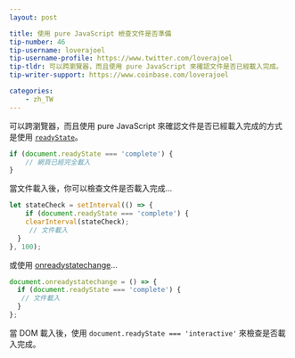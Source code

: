 ```yaml
---
layout: post

title: 使用 pure JavaScript 檢查文件是否準備
tip-number: 46
tip-username: loverajoel
tip-username-profile: https://www.twitter.com/loverajoel
tip-tldr: 可以跨瀏覽器，而且使用 pure JavaScript 來確認文件是否已經載入完成。
tip-writer-support: https://www.coinbase.com/loverajoel

categories:
    - zh_TW
---
```


可以跨瀏覽器，而且使用 pure JavaScript 來確認文件是否已經載入完成的方式是使用 [`readyState`](https://developer.mozilla.org/en-US/docs/Web/API/Document/readyState)。

```js
if (document.readyState === 'complete') {
	// 網頁已經完全載入
}
```

當文件載入後，你可以檢查文件是否載入完成...


```js
let stateCheck = setInterval(() => {
	if (document.readyState === 'complete') {
    clearInterval(stateCheck);
	 // 文件載入
  }
}, 100);
```

或使用 [onreadystatechange](https://developer.mozilla.org/en-US/docs/Web/Events/readystatechange)...


```js
document.onreadystatechange = () => {
  if (document.readyState === 'complete') {
   // 文件載入
  }
};
```

當 DOM 載入後，使用 `document.readyState === 'interactive'` 來檢查是否載入完成。

